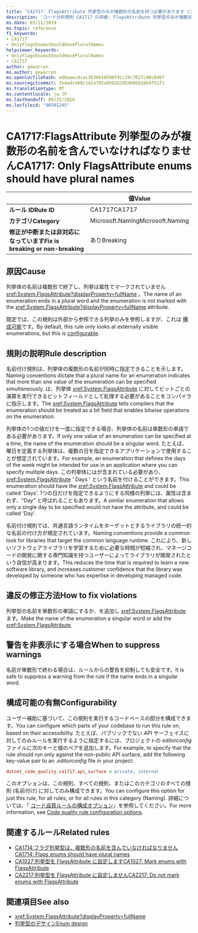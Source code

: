 ```yaml
---
title: 'CA1717: FlagsAttribute 列挙型のみが複数形の名前を持つ必要があります (コード分析)'
description: 'コード分析規則 CA1717 の詳細: FlagsAttribute 列挙型のみが複数形の名前を持つことができます'
ms.date: 03/11/2019
ms.topic: reference
f1_keywords:
- CA1717
- OnlyFlagsEnumsShouldHavePluralNames
helpviewer_keywords:
- OnlyFlagsEnumsShouldHavePluralNames
- CA1717
author: gewarren
ms.author: gewarren
ms.openlocfilehash: ed6aaecdcac3636610596f91c29c7627c90c6d0f
ms.sourcegitcommit: 2e4adc490c1d2a705a0592b295d606b10b9f51f1
ms.translationtype: MT
ms.contentlocale: ja-JP
ms.lasthandoff: 09/25/2020
ms.locfileid: "96591245"
---
```

# <a name="ca1717-only-flagsattribute-enums-should-have-plural-names"></a><span data-ttu-id="05c91-103">CA1717:FlagsAttribute 列挙型のみが複数形の名前を含んでいなければなりません</span><span class="sxs-lookup"><span data-stu-id="05c91-103">CA1717: Only FlagsAttribute enums should have plural names</span></span>

| | <span data-ttu-id="05c91-104">値</span><span class="sxs-lookup"><span data-stu-id="05c91-104">Value</span></span> |
|-|-|
| <span data-ttu-id="05c91-105">**ルール ID**</span><span class="sxs-lookup"><span data-stu-id="05c91-105">**Rule ID**</span></span> |<span data-ttu-id="05c91-106">CA1717</span><span class="sxs-lookup"><span data-stu-id="05c91-106">CA1717</span></span>|
| <span data-ttu-id="05c91-107">**カテゴリ**</span><span class="sxs-lookup"><span data-stu-id="05c91-107">**Category**</span></span> |<span data-ttu-id="05c91-108">Microsoft.Naming</span><span class="sxs-lookup"><span data-stu-id="05c91-108">Microsoft.Naming</span></span>|
| <span data-ttu-id="05c91-109">**修正が中断または非対応になっています**</span><span class="sxs-lookup"><span data-stu-id="05c91-109">**Fix is breaking or non-breaking**</span></span> |<span data-ttu-id="05c91-110">あり</span><span class="sxs-lookup"><span data-stu-id="05c91-110">Breaking</span></span>|

## <a name="cause"></a><span data-ttu-id="05c91-111">原因</span><span class="sxs-lookup"><span data-stu-id="05c91-111">Cause</span></span>

<span data-ttu-id="05c91-112">列挙体の名前は複数形で終了し、列挙は属性でマークされていません <xref:System.FlagsAttribute?displayProperty=fullName> 。</span><span class="sxs-lookup"><span data-stu-id="05c91-112">The name of an enumeration ends in a plural word and the enumeration is not marked with the <xref:System.FlagsAttribute?displayProperty=fullName> attribute.</span></span>

<span data-ttu-id="05c91-113">既定では、この規則は外部から参照できる列挙のみを参照しますが、これは [構成可能](#configurability)です。</span><span class="sxs-lookup"><span data-stu-id="05c91-113">By default, this rule only looks at externally visible enumerations, but this is [configurable](#configurability).</span></span>

## <a name="rule-description"></a><span data-ttu-id="05c91-114">規則の説明</span><span class="sxs-lookup"><span data-stu-id="05c91-114">Rule description</span></span>

<span data-ttu-id="05c91-115">名前付け規則は、列挙体の複数形の名前が同時に指定できることを示します。</span><span class="sxs-lookup"><span data-stu-id="05c91-115">Naming conventions dictate that a plural name for an enumeration indicates that more than one value of the enumeration can be specified simultaneously.</span></span> <span data-ttu-id="05c91-116">は、列挙体 <xref:System.FlagsAttribute> に対してビットごとの演算を実行できるビットフィールドとして処理する必要があることをコンパイラに指示します。</span><span class="sxs-lookup"><span data-stu-id="05c91-116">The <xref:System.FlagsAttribute> tells compilers that the enumeration should be treated as a bit field that enables bitwise operations on the enumeration.</span></span>

<span data-ttu-id="05c91-117">列挙体の1つの値だけを一度に指定できる場合、列挙体の名前は単数形の単語である必要があります。</span><span class="sxs-lookup"><span data-stu-id="05c91-117">If only one value of an enumeration can be specified at a time, the name of the enumeration should be a singular word.</span></span> <span data-ttu-id="05c91-118">たとえば、曜日を定義する列挙体は、複数の日を指定できるアプリケーションで使用することが想定されています。</span><span class="sxs-lookup"><span data-stu-id="05c91-118">For example, an enumeration that defines the days of the week might be intended for use in an application where you can specify multiple days.</span></span> <span data-ttu-id="05c91-119">この列挙体にはが含まれている必要があり、 <xref:System.FlagsAttribute> ' Days ' という名前を付けることができます。</span><span class="sxs-lookup"><span data-stu-id="05c91-119">This enumeration should have the <xref:System.FlagsAttribute> and could be called 'Days'.</span></span> <span data-ttu-id="05c91-120">1つの日だけを指定できるようにする同様の列挙には、属性は含まれず、"Day" と呼ばれることもあります。</span><span class="sxs-lookup"><span data-stu-id="05c91-120">A similar enumeration that allows only a single day to be specified would not have the attribute, and could be called 'Day'.</span></span>

<span data-ttu-id="05c91-121">名前付け規則では、共通言語ランタイムをターゲットとするライブラリの統一的な名前の付け方が規定されています。</span><span class="sxs-lookup"><span data-stu-id="05c91-121">Naming conventions provide a common look for libraries that target the common language runtime.</span></span> <span data-ttu-id="05c91-122">これにより、新しいソフトウェアライブラリを学習するために必要な時間が短縮され、マネージコードの開発に関する専門知識を持つユーザーによってライブラリが開発されたという自信が高まります。</span><span class="sxs-lookup"><span data-stu-id="05c91-122">This reduces the time that is required to learn a new software library, and increases customer confidence that the library was developed by someone who has expertise in developing managed code.</span></span>

## <a name="how-to-fix-violations"></a><span data-ttu-id="05c91-123">違反の修正方法</span><span class="sxs-lookup"><span data-stu-id="05c91-123">How to fix violations</span></span>

<span data-ttu-id="05c91-124">列挙型の名前を単数形の単語にするか、を追加し <xref:System.FlagsAttribute> ます。</span><span class="sxs-lookup"><span data-stu-id="05c91-124">Make the name of the enumeration a singular word or add the <xref:System.FlagsAttribute>.</span></span>

## <a name="when-to-suppress-warnings"></a><span data-ttu-id="05c91-125">警告を非表示にする場合</span><span class="sxs-lookup"><span data-stu-id="05c91-125">When to suppress warnings</span></span>

<span data-ttu-id="05c91-126">名前が単数形で終わる場合は、ルールからの警告を抑制しても安全です。</span><span class="sxs-lookup"><span data-stu-id="05c91-126">It is safe to suppress a warning from the rule if the name ends in a singular word.</span></span>

## <a name="configurability"></a><span data-ttu-id="05c91-127">構成可能の有無</span><span class="sxs-lookup"><span data-stu-id="05c91-127">Configurability</span></span>

<span data-ttu-id="05c91-128">ユーザー補助に基づいて、この規則を実行するコードベースの部分を構成できます。</span><span class="sxs-lookup"><span data-stu-id="05c91-128">You can configure which parts of your codebase to run this rule on, based on their accessibility.</span></span> <span data-ttu-id="05c91-129">たとえば、パブリックでない API サーフェイスに対してのみルールを実行するように指定するには、プロジェクトの *editorconfig* ファイルに次のキーと値のペアを追加します。</span><span class="sxs-lookup"><span data-stu-id="05c91-129">For example, to specify that the rule should run only against the non-public API surface, add the following key-value pair to an *.editorconfig* file in your project:</span></span>

```ini
dotnet_code_quality.ca1717.api_surface = private, internal
```

<span data-ttu-id="05c91-130">このオプションは、この規則、すべての規則、またはこのカテゴリのすべての規則 (名前付け) に対してのみ構成できます。</span><span class="sxs-lookup"><span data-stu-id="05c91-130">You can configure this option for just this rule, for all rules, or for all rules in this category (Naming).</span></span> <span data-ttu-id="05c91-131">詳細については、「 [コード品質ルールの構成オプション](../code-quality-rule-options.md)」を参照してください。</span><span class="sxs-lookup"><span data-stu-id="05c91-131">For more information, see [Code quality rule configuration options](../code-quality-rule-options.md).</span></span>

## <a name="related-rules"></a><span data-ttu-id="05c91-132">関連するルール</span><span class="sxs-lookup"><span data-stu-id="05c91-132">Related rules</span></span>

- [<span data-ttu-id="05c91-133">CA1714:フラグ列挙型は、複数形の名前を含んでいなければなりません</span><span class="sxs-lookup"><span data-stu-id="05c91-133">CA1714: Flags enums should have plural names</span></span>](ca1714.md)
- [<span data-ttu-id="05c91-134">CA1027:列挙型を FlagsAttribute に設定します</span><span class="sxs-lookup"><span data-stu-id="05c91-134">CA1027: Mark enums with FlagsAttribute</span></span>](ca1027.md)
- [<span data-ttu-id="05c91-135">CA2217:列挙型を FlagsAttribute に設定しません</span><span class="sxs-lookup"><span data-stu-id="05c91-135">CA2217: Do not mark enums with FlagsAttribute</span></span>](ca2217.md)

## <a name="see-also"></a><span data-ttu-id="05c91-136">関連項目</span><span class="sxs-lookup"><span data-stu-id="05c91-136">See also</span></span>

- <xref:System.FlagsAttribute?displayProperty=fullName>
- [<span data-ttu-id="05c91-137">列挙型のデザイン</span><span class="sxs-lookup"><span data-stu-id="05c91-137">Enum design</span></span>](../../../standard/design-guidelines/enum.md)
